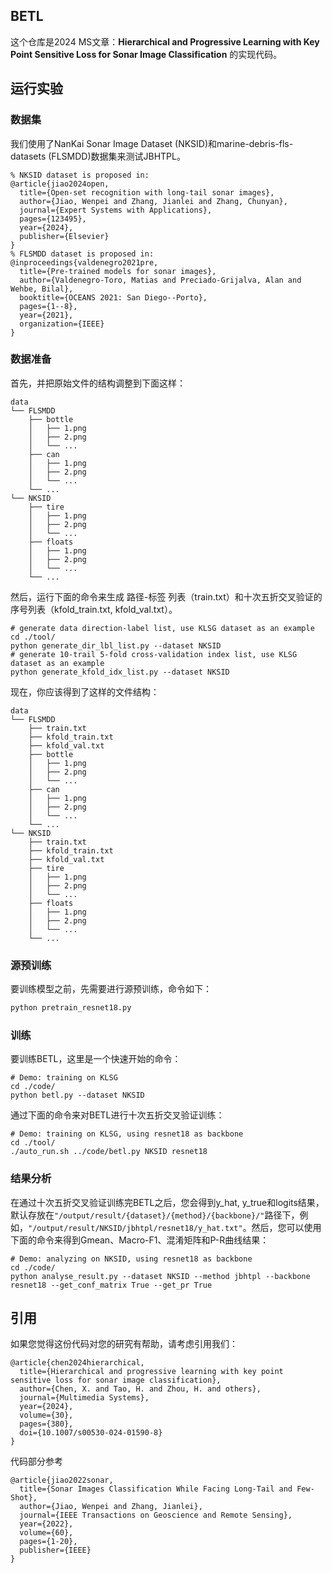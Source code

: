 ## BETL

这个仓库是2024 MS文章：**Hierarchical and Progressive Learning with Key Point Sensitive Loss for Sonar Image Classification** 的实现代码。

## 运行实验

### 数据集

我们使用了NanKai Sonar Image Dataset (NKSID)和marine-debris-fls-datasets (FLSMDD)数据集来测试JBHTPL。

```
% NKSID dataset is proposed in:
@article{jiao2024open,
  title={Open-set recognition with long-tail sonar images},
  author={Jiao, Wenpei and Zhang, Jianlei and Zhang, Chunyan},
  journal={Expert Systems with Applications},
  pages={123495},
  year={2024},
  publisher={Elsevier}
}
% FLSMDD dataset is proposed in:
@inproceedings{valdenegro2021pre,
  title={Pre-trained models for sonar images},
  author={Valdenegro-Toro, Matias and Preciado-Grijalva, Alan and Wehbe, Bilal},
  booktitle={OCEANS 2021: San Diego--Porto},
  pages={1--8},
  year={2021},
  organization={IEEE}
}
```

### 数据准备

首先，并把原始文件的结构调整到下面这样：

```
data
└── FLSMDD
    ├── bottle
    │   ├── 1.png
    │   ├── 2.png
    │   └── ...
    ├── can
    │   ├── 1.png
    │   ├── 2.png
    │   └── ...
    └── ...
└── NKSID
    ├── tire
    │   ├── 1.png
    │   ├── 2.png
    │   └── ...
    ├── floats
    │   ├── 1.png
    │   ├── 2.png
    │   └── ...
    └── ...
```

然后，运行下面的命令来生成 路径-标签 列表（train.txt）和十次五折交叉验证的序号列表（kfold_train.txt, kfold_val.txt）。

```shell
# generate data direction-label list, use KLSG dataset as an example 
cd ./tool/
python generate_dir_lbl_list.py --dataset NKSID
# generate 10-trail 5-fold cross-validation index list, use KLSG dataset as an example 
python generate_kfold_idx_list.py --dataset NKSID
```

现在，你应该得到了这样的文件结构：

```
data
└── FLSMDD
    ├── train.txt
    ├── kfold_train.txt
    ├── kfold_val.txt
    ├── bottle
    │   ├── 1.png
    │   ├── 2.png
    │   └── ...
    ├── can
    │   ├── 1.png
    │   ├── 2.png
    │   └── ...
    └── ...
└── NKSID
    ├── train.txt
    ├── kfold_train.txt
    ├── kfold_val.txt
    ├── tire
    │   ├── 1.png
    │   ├── 2.png
    │   └── ...
    ├── floats
    │   ├── 1.png
    │   ├── 2.png
    │   └── ...
    └── ...
```

### 源预训练

要训练模型之前，先需要进行源预训练，命令如下：

```python
python pretrain_resnet18.py
```

### 训练

要训练BETL，这里是一个快速开始的命令：

```shell
# Demo: training on KLSG
cd ./code/
python betl.py --dataset NKSID
```

通过下面的命令来对BETL进行十次五折交叉验证训练：

```shell
# Demo: training on KLSG, using resnet18 as backbone
cd ./tool/
./auto_run.sh ../code/betl.py NKSID resnet18
```

### 结果分析

在通过十次五折交叉验证训练完BETL之后，您会得到y_hat, y_true和logits结果，默认存放在`"/output/result/{dataset}/{method}/{backbone}/"`路径下，例如，`"/output/result/NKSID/jbhtpl/resnet18/y_hat.txt"`。然后，您可以使用下面的命令来得到Gmean、Macro-F1、混淆矩阵和P-R曲线结果：

```shell
# Demo: analyzing on NKSID, using resnet18 as backbone
cd ./code/
python analyse_result.py --dataset NKSID --method jbhtpl --backbone resnet18 --get_conf_matrix True --get_pr True
```

##  引用

如果您觉得这份代码对您的研究有帮助，请考虑引用我们：

```
@article{chen2024hierarchical,
  title={Hierarchical and progressive learning with key point sensitive loss for sonar image classification},
  author={Chen, X. and Tao, H. and Zhou, H. and others},
  journal={Multimedia Systems},
  year={2024},
  volume={30},
  pages={380},
  doi={10.1007/s00530-024-01590-8}
}
```

代码部分参考

```
@article{jiao2022sonar,
  title={Sonar Images Classification While Facing Long-Tail and Few-Shot},
  author={Jiao, Wenpei and Zhang, Jianlei},
  journal={IEEE Transactions on Geoscience and Remote Sensing},
  year={2022},
  volume={60},
  pages={1-20},
  publisher={IEEE}
}
```
